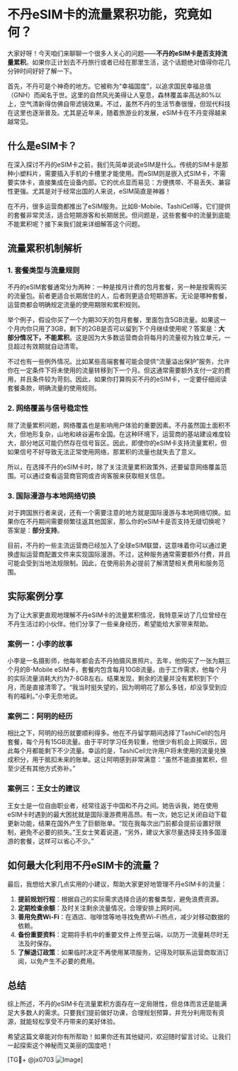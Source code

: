# 不丹eSIM卡的流量累积功能，究竟如何？

大家好呀！今天咱们来聊聊一个很多人关心的问题——**不丹的eSIM卡是否支持流量累积**。如果你正计划去不丹旅行或者已经在那里生活，这个话题绝对值得你花几分钟时间好好了解一下。

首先，不丹可是个神奇的地方。它被称为“幸福国度”，以追求国民幸福总值（GNH）而闻名于世。这里的自然风光美得让人窒息，森林覆盖率高达80%以上，空气清新得仿佛自带滤镜效果。不过，虽然不丹的生活节奏很慢，但现代科技在这里也逐渐普及。尤其是近年来，随着旅游业的发展，eSIM卡在不丹变得越来越常见。

## 什么是eSIM卡？

在深入探讨不丹的eSIM卡之前，我们先简单说说eSIM是什么。传统的SIM卡是那种小塑料片，需要插入手机的卡槽里才能使用。而eSIM则是嵌入式SIM卡，不需要实体卡，直接集成在设备内部。它的优点显而易见：方便携带、不易丢失、兼容性更强。尤其是对于经常出国的人来说，eSIM简直是神器！

在不丹，很多运营商都推出了eSIM服务。比如B-Mobile、TashiCell等，它们提供的套餐非常灵活，适合短期游客和长期居民。但问题是，这些套餐中的流量到底能不能累积呢？接下来我们就来详细解答这个问题。

## 流量累积机制解析

### 1. 套餐类型与流量规则
不丹的eSIM套餐通常分为两种：一种是按月计费的包月套餐，另一种是按需购买的流量包。前者更适合长期居住的人，后者则更适合短期游客。无论是哪种套餐，运营商都会明确规定流量的使用期限和累积规则。

举个例子，假设你买了一个为期30天的包月套餐，里面包含5GB流量。如果这一个月内你只用了3GB，剩下的2GB是否可以留到下个月继续使用呢？答案是：**大部分情况下，不能累积**。这是因为大多数运营商会将每月的流量视为独立单元，一旦超过有效期就自动清零。

不过也有一些例外情况。比如某些高端套餐可能会提供“流量溢出保护”服务，允许你在一定条件下将未使用的流量转移到下一个月。但这通常需要额外支付一定的费用，并且条件较为苛刻。因此，如果你打算购买不丹的eSIM卡，一定要仔细阅读套餐条款，明确流量的使用规则。

### 2. 网络覆盖与信号稳定性
除了流量累积问题，网络覆盖也是影响用户体验的重要因素。不丹虽然国土面积不大，但地形复杂，山地和峡谷遍布全国。在这种环境下，运营商的基站建设难度较大，部分地区可能仍然存在信号盲区。因此，即使你的eSIM卡支持流量累积，但如果信号不好导致无法正常使用网络，那累积的流量也就失去了意义。

所以，在选择不丹的eSIM卡时，除了关注流量累积政策外，还要留意网络覆盖范围。可以通过查看运营商官网或咨询客服来获取相关信息。

### 3. 国际漫游与本地网络切换
对于跨国旅行者来说，还有一个需要注意的地方就是国际漫游与本地网络切换。如果你在不丹期间需要频繁往返其他国家，那么你的eSIM卡是否支持无缝切换呢？答案是：**部分支持**。

目前，不丹的一些主流运营商已经加入了全球eSIM联盟，这意味着你可以通过更换虚拟运营商配置文件来实现国际漫游。不过，这种服务通常需要额外付费，并且可能会受到当地法规限制。因此，在使用前务必提前了解清楚相关费用和服务范围。

## 实际案例分享

为了让大家更直观地理解不丹eSIM卡的流量累积情况，我特意采访了几位曾经在不丹生活过的小伙伴。他们分享了一些亲身经历，希望能给大家带来帮助。

### 案例一：小李的故事
小李是一名摄影师，他每年都会去不丹拍摄风景照片。去年，他购买了一张为期三个月的B-Mobile eSIM卡，套餐内包含每月10GB流量。由于工作需求，他每个月的实际流量消耗大约为7-8GB左右。结果发现，剩余的流量并没有累积到下个月，而是直接清零了。“我当时挺失望的，因为明明花了那么多钱，却没享受到应有的福利。”小李无奈地说。

### 案例二：阿明的经历
相比之下，阿明的经历就要顺利得多。他在不丹留学期间选择了TashiCell的包月套餐，每个月有15GB流量。由于平时学习任务较重，他很少有机会上网娱乐，因此每个月都能剩下不少流量。幸运的是，TashiCell允许用户将未使用的流量兑换成积分，用于抵扣未来的账单。这让阿明感到非常满意：“虽然不能直接累积，但至少还有其他方式弥补。”

### 案例三：王女士的建议
王女士是一位自由职业者，经常往返于中国和不丹之间。她告诉我，她在使用eSIM卡时遇到的最大困扰就是国际漫游费用高昂。有一次，她忘记关闭自动下载更新功能，结果在国外产生了巨额账单。“现在我每次出门前都会提前设置好限制，避免不必要的损失。”王女士笑着说道，“另外，建议大家尽量选择支持多国漫游的套餐，这样可以省心不少。”

## 如何最大化利用不丹eSIM卡的流量？

最后，我想给大家几点实用的小建议，帮助大家更好地管理不丹eSIM卡的流量：

1. **提前规划行程**：根据自己的实际需求选择合适的套餐类型，避免浪费资源。
2. **定期检查余额**：及时关注剩余流量情况，合理安排上网时间。
3. **善用免费Wi-Fi**：在酒店、咖啡馆等地寻找免费Wi-Fi热点，减少对移动数据的依赖。
4. **备份重要资料**：定期将手机中的重要文件上传至云端，以防万一流量耗尽时无法及时保存。
5. **了解退订政策**：如果临时决定不再使用某项服务，记得及时联系运营商取消订阅，以免产生不必要的费用。

## 总结

综上所述，不丹的eSIM卡在流量累积方面存在一定局限性，但总体而言还是能满足大多数人的需求。只要我们提前做好功课，合理规划预算，并充分利用现有资源，就能轻松享受不丹带来的美好体验。

希望这篇文章能对你有所帮助！如果你还有其他疑问，欢迎随时留言讨论。让我们一起探索这个神秘而又美丽的国度吧！

[TG💪+ @jx0703 ![Image](https://github.com/user-attachments/assets/dbca1d08-cadb-493c-b0ec-ad6f7a83f270)]